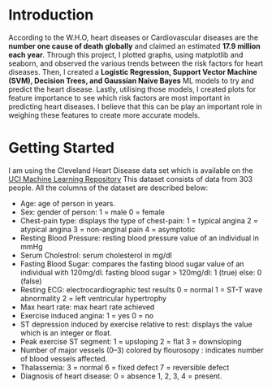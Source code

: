 # Introduction


According to the W.H.O, heart diseases or Cardiovascular diseases are the **number one cause of death globally** and claimed an estimated **17.9 million each year**. Through this project, I plotted graphs, using matplotlib and seaborn, and observed the various trends between the risk factors for heart diseases. Then, I created a **Logistic Regression, Support Vector Machine (SVM), Decision Trees, and Gaussian Naive Bayes** ML models to try and predict the heart disease. Lastly, utilising those models, I created plots for feature importance to see which risk factors are most important in predicting heart diseases. I believe that this can be play an important role in weighing these features to create more accurate models. 


# Getting Started


I am using the Cleveland Heart Disease data set which is available on the [UCI Machine Learning Repository](https://archive.ics.uci.edu/ml/datasets/Heart+Disease)
This dataset consists of data from 303 people. All the columns of the dataset are described below:
- Age: age of person in years.
- Sex: gender of person:
      1 = male
      0 = female
- Chest-pain type: displays the type of chest-pain:
      1 = typical angina
      2 = atypical angina
      3 = non-anginal pain
      4 = asymptotic
- Resting Blood Pressure: resting blood pressure value of an individual in mmHg
- Serum Cholestrol: serum cholesterol in mg/dl
- Fasting Blood Sugar: compares the fasting blood sugar value of an individual with 120mg/dl.
      fasting blood sugar > 120mg/dl: 1 (true)
      else: 0 (false)
- Resting ECG: electrocardiographic test results
       0 = normal
       1 = ST-T wave abnormality
       2 = left ventricular hypertrophy
- Max heart rate: max heart rate achieved
- Exercise induced angina:
        1 = yes
        0 = no
- ST depression induced by exercise relative to rest: displays the value which is an integer or float.
- Peak exercise ST segment:
        1 = upsloping
        2 = flat
        3 = downsloping
- Number of major vessels (0–3) colored by flourosopy : indicates number of blood vessels affected.
- Thalassemia:
        3 = normal
        6 = fixed defect
        7 = reversible defect
- Diagnosis of heart disease:
        0 = absence
        1, 2, 3, 4 = present.
